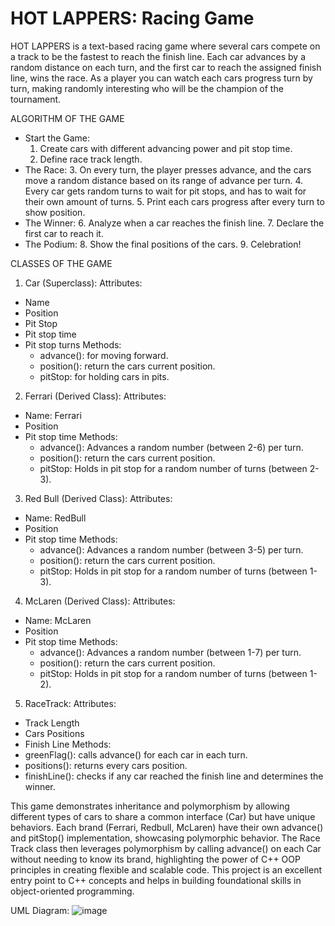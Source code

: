# HOT LAPPERS: Racing Game

HOT LAPPERS is a text-based racing game where several cars compete on a track to be the fastest to reach the finish line. Each car advances by a random distance on each turn, and the first car to reach the assigned finish line, wins the race. As a player you can watch each cars progress turn by turn, making randomly interesting who will be the champion of the tournament.

ALGORITHM OF THE GAME

- Start the Game:
  1. Create cars with different advancing power and pit stop time.
  2. Define race track length.
- The Race:
  3. On every turn, the player presses advance, and the cars move a random distance based on its range of advance per turn.
  4. Every car gets random turns to wait for pit stops, and has to wait for their own amount of turns.
  5. Print each cars progress after every turn to show position.
- The Winner:
  6. Analyze when a car reaches the finish line.
  7. Declare the first car to reach it.
- The Podium:
  8. Show the final positions of the cars.
  9. Celebration!

CLASSES OF THE GAME

1. Car (Superclass):
Attributes:
- Name
- Position
- Pit Stop
- Pit stop time
- Pit stop turns
Methods:
  - advance(): for moving forward.
  - position(): return the cars current position.
  - pitStop: for holding cars in pits.
2. Ferrari (Derived Class):
Attributes:
- Name: Ferrari
- Position
- Pit stop time
Methods:
  - advance(): Advances a random number (between 2-6) per turn.
  - position(): return the cars current position.
  - pitStop: Holds in pit stop for a random number of turns (between 2-3).
3. Red Bull (Derived Class):
Attributes:
- Name: RedBull
- Position
- Pit stop time
Methods:
  - advance(): Advances a random number (between 3-5) per turn.
  - position(): return the cars current position.
  - pitStop: Holds in pit stop for a random number of turns (between 1-3).
4. McLaren (Derived Class):
Attributes:
- Name: McLaren
- Position
- Pit stop time
Methods:
  - advance(): Advances a random number (between 1-7) per turn.
  - position(): return the cars current position.
  - pitStop: Holds in pit stop for a random number of turns (between 1-2).
5. RaceTrack:
Attributes:
- Track Length
- Cars Positions
- Finish Line
Methods:
- greenFlag(): calls advance() for each car in each turn.
- positions(): returns every cars position.
- finishLine(): checks if any car reached the finish line and determines the winner.
  

This game demonstrates inheritance and polymorphism by allowing different types of cars to share a common interface (Car) but have unique behaviors. Each brand (Ferrari, Redbull, McLaren) have their own advance() and pitStop() implementation, showcasing polymorphic behavior. The Race Track class then leverages polymorphism by calling advance() on each Car without needing to know its brand, highlighting the power of C++ OOP principles in creating flexible and scalable code. This project is an excellent entry point to C++ concepts and helps in building foundational skills in object-oriented programming.  


UML Diagram:
![image](https://github.com/user-attachments/assets/621e97c2-3f93-4f0d-8064-abbf23214d8d)


